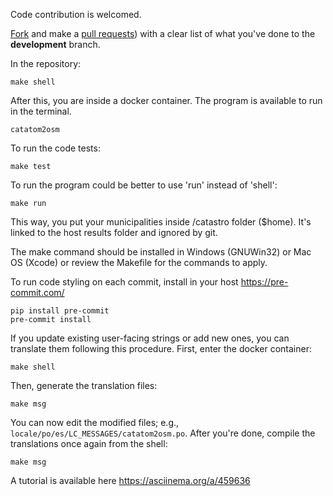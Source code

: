 Code contribution is welcomed.

[Fork](https://help.github.com/articles/fork-a-repo/) and make a [pull requests](http://help.github.com/pull-requests/)) with a clear list of what you've done to the __development__ branch.

In the repository:

    make shell

After this, you are inside a docker container. The program is available to run in the terminal.

    catatom2osm

To run the code tests:

    make test

To run the program could be better to use 'run' instead of 'shell':

    make run

This way, you put your municipalities inside /catastro folder ($home). It's linked to the host results folder and ignored by git.

The make command should be installed in Windows (GNUWin32) or Mac OS (Xcode) or review the Makefile for the commands to apply.

To run code styling on each commit, install in your host https://pre-commit.com/

    pip install pre-commit
    pre-commit install

If you update existing user-facing strings or add new ones, you can translate them following this procedure. First, enter the docker container:

    make shell

Then, generate the translation files:

    make msg

You can now edit the modified files; e.g., `locale/po/es/LC_MESSAGES/catatom2osm.po`. After you're done, compile the translations once again from the shell:

    make msg

A tutorial is available here https://asciinema.org/a/459636
